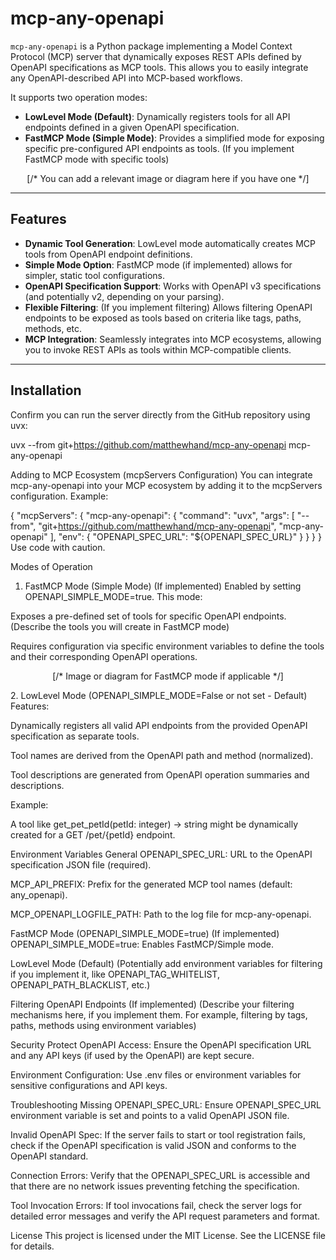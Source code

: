# mcp-any-openapi

`mcp-any-openapi` is a Python package implementing a Model Context Protocol (MCP) server that dynamically exposes REST APIs defined by OpenAPI specifications as MCP tools. This allows you to easily integrate any OpenAPI-described API into MCP-based workflows.

It supports two operation modes:

- **LowLevel Mode (Default)**: Dynamically registers tools for all API endpoints defined in a given OpenAPI specification.
- **FastMCP Mode (Simple Mode)**: Provides a simplified mode for exposing specific pre-configured API endpoints as tools. (If you implement FastMCP mode with specific tools)

<p align="center">
[/* You can add a relevant image or diagram here if you have one */]
</p>

---

## Features

- **Dynamic Tool Generation**: LowLevel mode automatically creates MCP tools from OpenAPI endpoint definitions.
- **Simple Mode Option**: FastMCP mode (if implemented) allows for simpler, static tool configurations.
- **OpenAPI Specification Support**:  Works with OpenAPI v3 specifications (and potentially v2, depending on your parsing).
- **Flexible Filtering**:  (If you implement filtering) Allows filtering OpenAPI endpoints to be exposed as tools based on criteria like tags, paths, methods, etc.
- **MCP Integration**:  Seamlessly integrates into MCP ecosystems, allowing you to invoke REST APIs as tools within MCP-compatible clients.

---

## Installation

Confirm you can run the server directly from the GitHub repository using uvx:

uvx --from git+https://github.com/matthewhand/mcp-any-openapi mcp-any-openapi

Adding to MCP Ecosystem (mcpServers Configuration)
You can integrate mcp-any-openapi into your MCP ecosystem by adding it to the mcpServers configuration. Example:

{
    "mcpServers": {
        "mcp-any-openapi": {
            "command": "uvx",
            "args": [
                "--from",
                "git+https://github.com/matthewhand/mcp-any-openapi", 
                "mcp-any-openapi"
            ],
            "env": {
                "OPENAPI_SPEC_URL": "${OPENAPI_SPEC_URL}" 
            }
        }
    }
}
Use code with caution.

Modes of Operation
1. FastMCP Mode (Simple Mode) (If implemented)
Enabled by setting OPENAPI_SIMPLE_MODE=true. This mode:

Exposes a pre-defined set of tools for specific OpenAPI endpoints. (Describe the tools you will create in FastMCP mode)

Requires configuration via specific environment variables to define the tools and their corresponding OpenAPI operations.

<p align="center">
[/* Image or diagram for FastMCP mode if applicable */]
</p>
2. LowLevel Mode (OPENAPI_SIMPLE_MODE=False or not set - Default)
Features:

Dynamically registers all valid API endpoints from the provided OpenAPI specification as separate tools.

Tool names are derived from the OpenAPI path and method (normalized).

Tool descriptions are generated from OpenAPI operation summaries and descriptions.

Example:

A tool like get_pet_petId(petId: integer) -> string might be dynamically created for a GET /pet/{petId} endpoint.

Environment Variables
General
OPENAPI_SPEC_URL: URL to the OpenAPI specification JSON file (required).

MCP_API_PREFIX: Prefix for the generated MCP tool names (default: any_openapi).

MCP_OPENAPI_LOGFILE_PATH: Path to the log file for mcp-any-openapi.

FastMCP Mode (OPENAPI_SIMPLE_MODE=true) (If implemented)
OPENAPI_SIMPLE_MODE=true: Enables FastMCP/Simple mode.

LowLevel Mode (Default)
(Potentially add environment variables for filtering if you implement it, like OPENAPI_TAG_WHITELIST, OPENAPI_PATH_BLACKLIST, etc.)

Filtering OpenAPI Endpoints (If implemented)
(Describe your filtering mechanisms here, if you implement them. For example, filtering by tags, paths, methods using environment variables)

Security
Protect OpenAPI Access: Ensure the OpenAPI specification URL and any API keys (if used by the OpenAPI) are kept secure.

Environment Configuration: Use .env files or environment variables for sensitive configurations and API keys.

Troubleshooting
Missing OPENAPI_SPEC_URL: Ensure OPENAPI_SPEC_URL environment variable is set and points to a valid OpenAPI JSON file.

Invalid OpenAPI Spec: If the server fails to start or tool registration fails, check if the OpenAPI specification is valid JSON and conforms to the OpenAPI standard.

Connection Errors: Verify that the OPENAPI_SPEC_URL is accessible and that there are no network issues preventing fetching the specification.

Tool Invocation Errors: If tool invocations fail, check the server logs for detailed error messages and verify the API request parameters and format.

License
This project is licensed under the MIT License. See the LICENSE file for details.

